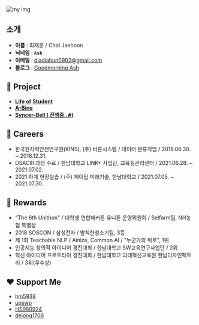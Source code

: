 ![my img](https://github.com/JH9892/JH9892/blob/master/profile%20demo.png)

## **소개**
- **이름** : 최재훈 / Choi Jaehoon
- **닉네임** : **`Ash`**
- **이메일** : diadiahun0902@gmail.com
- **블로그** : [Goodmorning Ash](https://goodmorning-ash.dev/)

## **👤 Project**
- **[Life of Student](https://github.com/JH9892/Life_of_Student)**
- **[A-Bine](https://github.com/JH9892/A_bine)**  
- **[Syncer-Bell ( 진행중..🔥)](https://github.com/DevvIll/Syncer-Bell)**

## **📖 Careers**
- 한국원자력안전연구원(KINS), (주) 바론시스템 / 데이터 분류작업 / 2018.06.30. ~ 2018.12.31.  
- DSACⅢ 과정 수료 / 한남대학교 LINK+ 사업단, 교육질관리센터 / 2021.06.28. ~ 2021.07.02.  
- 2021 하계 현장실습 / (주) 제이탑 미래기술, 한남대학교 / 2021.07.05. ~ 2021.07.30.  

## **👑 Rewards**
- "The 6th Unithon" / 대학생 연합해커톤 유니톤 운영위원회 / Selfarm팀, NH농협 특별상   
- 2018 SOSCON / 삼성전자 / 발칙한청소기팀, 3등  
- 제 1회 Teachable NLP / Ainize, Common AI / "누군가의 위로", 1위  
- 인공지능 창의적 아이디어 경진대회 / 한남대학교 SW교육연구사업단 / 2위  
- 혁신 아이디어 프로토타이 경진대회 / 한남대학교 괴테혁신교육원 한남디자인팩토리 / 3위(우수상)  

## **❤ Support Me**   
- [hm5938](https://github.com/hm5938)
- [upswp](https://github.com/upswp)
- [HS980924](https://github.com/HS980924)
- [dejong1706](https://github.com/dejong1706)
